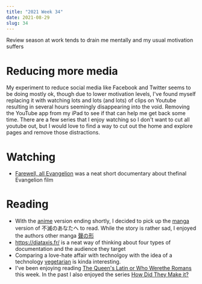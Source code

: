 ```yaml
---
title: "2021 Week 34"
date: 2021-08-29
slug: 34
---
```


Review season at work tends to drain me mentally and my usual motivation suffers

<!--more-->

# Reducing more media

My experiment to reduce social media like Facebook and Twitter seems to be doing mostly ok, though due to lower motivation levels, I've found myself replacing it with watching lots and lots (and lots) of clips on Youtube resulting in several hours seemingly disappearing into the void. Removing the YouTube app from my iPad to see if that can help me get back some time. There are a few series that I enjoy watching so I don't want to cut all youtube out, but I would love to find a way to cut out the home and explore pages and remove those distractions.

# Watching

- [Farewell, all Evangelion](https://www.imdb.com/title/tt15228008/) was a neat short documentary about thefinal Evangelion film

# Reading

- With the [anime](https://myanimelist.net/anime/41025/Fumetsu_no_Anata_e) version ending shortly, I decided to pick up the [manga](https://myanimelist.net/anime/41025/Fumetsu_no_Anata_e) version of 不滅のあなたへ to read. While the story is rather sad, I enjoyed the authors other manga [聲の形 ](https://myanimelist.net/anime/28851/Koe_no_Katachi)
- <https://diataxis.fr/> is a neat way of thinking about four types of documentation and the audience they target
- Comparing a love-hate affair with technolgoy with the idea of a technology [vegetarian](https://jlelse.blog/links/2021/08/love-hate-tech) is kinda interesting.
- I've been enjoying reading [The Queen's Latin or Who Werethe Romans](https://acoup.blog/category/collections/the-queens-latin/) this week. In the past I also enjoyed the series [How Did They Make it?](https://acoup.blog/category/collections/hdtmi/)
